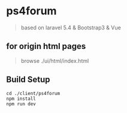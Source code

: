 # ps4forum
> based on laravel 5.4 & Bootstrap3 & Vue

## for origin html pages
> browse ./ui/html/index.html

## Build Setup
```
cd ./client/ps4forum
npm install
npm run dev
```
